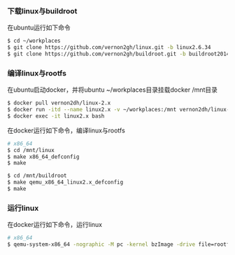 ### 下载linux与buildroot

在ubuntu运行如下命令

```bash
$ cd ~/workplaces
$ git clone https://github.com/vernon2gh/linux.git -b linux2.6.34
$ git clone https://github.com/vernon2gh/buildroot.git -b buildroot2014.05
```

### 编译linux与rootfs

在ubuntu启动docker，并将ubuntu ~/workplaces目录挂载docker /mnt目录

```bash
$ docker pull vernon2dh/linux-2.x
$ docker run -itd --name linux2.x -v ~/workplaces:/mnt vernon2dh/linux-2.x bash
$ docker exec -it linux2.x bash
```

在docker运行如下命令，编译linux与rootfs

```bash
# x86_64
$ cd /mnt/linux
$ make x86_64_defconfig
$ make

$ cd /mnt/buildroot
$ make qemu_x86_64_linux2.x_defconfig
$ make
```

### 运行linux

在docker运行如下命令，运行linux

```bash
# x86_64
$ qemu-system-x86_64 -nographic -M pc -kernel bzImage -drive file=rootfs.ext3,if=ide -append "root=/dev/sda console=ttyS0"
```
